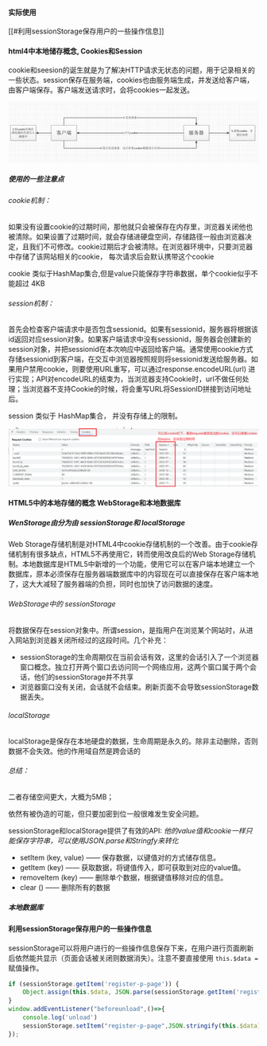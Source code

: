 #### 实际使用
[[#利用sessionStorage保存用户的一些操作信息]]

#### html4中本地储存概念,  Cookies和Session

cookie和seesion的诞生就是为了解决HTTP请求无状态的问题，用于记录相关的一些状态。session保存在服务端，cookies也由服务端生成，并发送给客户端，由客户端保存。客户端发送请求时，会将cookies一起发送。

<img src="%E5%89%8D%E7%AB%AF%E6%B5%8F%E8%A7%88%E5%99%A8%E7%9A%84%E5%AD%98%E5%82%A8%E6%8A%80%E6%9C%AF.assets/1287779-20180404062350828-745185789.png" alt="img" style="zoom:80%;" />

##### 使用的一些注意点

###### cookie机制：

如果没有设置cookie的过期时间，那他就只会被保存在内存里，浏览器关闭他也被清除。如果设置了过期时间，就会存储进硬盘空间，存储路径一般由浏览器决定，且我们不可修改。cookie过期后才会被清除。在浏览器环境中，只要浏览器中存储了该网站相关的cookie， 每次请求后会默认携带这个cookie

cookie 类似于HashMap集合,但是value只能保存字符串数据，单个cookie似乎不能超过 4KB

###### session机制：

首先会检查客户端请求中是否包含sessionid。如果有sessionid，服务器将根据该id返回对应session对象。如果客户端请求中没有sessionid，服务器会创建新的session对象，并把sessionid在本次响应中返回给客户端。通常使用cookie方式存储sessionid到客户端，在交互中浏览器按照规则将sessionid发送给服务器。如果用户禁用cookie，则要使用URL重写，可以通过response.encodeURL(url) 进行实现；API对encodeURL的结束为，当浏览器支持Cookie时，url不做任何处理；当浏览器不支持Cookie的时候，将会重写URL将SessionID拼接到访问地址后。

session 类似于 HashMap集合， 并没有存储上的限制。



<img src="%E5%89%8D%E7%AB%AF%E6%B5%8F%E8%A7%88%E5%99%A8%E7%9A%84%E5%AD%98%E5%82%A8%E6%8A%80%E6%9C%AF.assets/image-20210813155432487.png" alt="image-20210813155432487" style="zoom:80%;" />

#### HTML5中的本地存储的概念  WebStorage和本地数据库

##### WenStorage由分为由 sessionStorage和 localStorage

Web Storage存储机制是对HTML4中cookie存储机制的一个改善。由于cookie存储机制有很多缺点，HTML5不再使用它，转而使用改良后的Web Storage存储机制。本地数据库是HTML5中新增的一个功能，使用它可以在客户端本地建立一个数据库，原本必须保存在服务器端数据库中的内容现在可以直接保存在客户端本地了，这大大减轻了服务器端的负担，同时也加快了访问数据的速度。

###### WebStorage中的 sessionStorage

将数据保存在session对象中。所谓session，是指用户在浏览某个网站时，从进入网站到浏览器关闭所经过的这段时间。几个补充：

- sessionStorage的生命周期仅在当前会话有效，这里的会话引入了一个浏览器窗口概念。独立打开两个窗口去访问同一个网络应用，这两个窗口属于两个会话，他们的sessionStorage并不共享
- 浏览器窗口没有关闭，会话就不会结束。刷新页面不会导致sessionStorage数据丢失。

###### localStorage

localStorage是保存在本地硬盘的数据，生命周期是永久的。除非主动删除，否则数据不会失效。他的作用域自然是跨会话的

###### 总结：

二者存储空间更大，大概为5MB；

依然有被伪造的可能，但只要加密到位一般很难发生安全问题。

sessionStorage和localStorage提供了有效的API:  *他的value值和cookie一样只能保存字符串，可以使用JSON.parse和Stringfy来转化* 

- setItem (key, value) ——  保存数据，以键值对的方式储存信息。
- getItem (key) ——  获取数据，将键值传入，即可获取到对应的value值。
- removeItem (key) ——  删除单个数据，根据键值移除对应的信息。
- clear () ——  删除所有的数据

##### 本地数据库





#### 利用sessionStorage保存用户的一些操作信息

sessionStorage可以将用户进行的一些操作信息保存下来，在用户进行页面刷新后依然能共显示（页面会话被关闭则数据消失）。注意不要直接使用 `this.$data = `赋值操作。

```js
if (sessionStorage.getItem('register-p-page')) {
    Object.assign(this.$data, JSON.parse(sessionStorage.getItem('register-p-page')))
}
window.addEventListener("beforeunload",()=>{
    console.log('unload')
    sessionStorage.setItem("register-p-page",JSON.stringify(this.$data));
});
```





